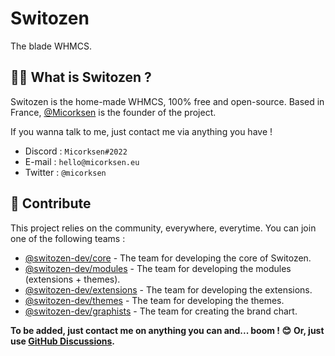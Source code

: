 # Switozen
The blade WHMCS.

## 🙋‍♀️ What is Switozen ?

Switozen is the home-made WHMCS, 100% free and open-source.
Based in France, [@Micorksen](https://github.com/micorksen) is the founder of the project.

If you wanna talk to me, just contact me via anything you have !
* Discord : `Micorksen#2022`
* E-mail : `hello@micorksen.eu`
* Twitter : `@micorksen`

## 🌈 Contribute

This project relies on the community, everywhere, everytime.
You can join one of the following teams :
* [@switozen-dev/core](https://github.com/orgs/switozen-dev/teams/core) - The team for developing the core of Switozen.
* [@switozen-dev/modules](https://github.com/orgs/switozen-dev/teams/modules) - The team for developing the modules (extensions + themes).
* [@switozen-dev/extensions](https://github.com/orgs/switozen-dev/teams/extensions) - The team for developing the extensions.
* [@switozen-dev/themes](https://github.com/orgs/switozen-dev/teams/themes) - The team for developing the themes.
* [@switozen-dev/graphists](https://github.com/orgs/switozen-dev/teams/graphists) - The team for creating the brand chart.

**To be added, just contact me on anything you can and... boom ! 😊**
**Or, just use [GitHub Discussions](https://github.com/switozen-dev/switozen/discussions).**
